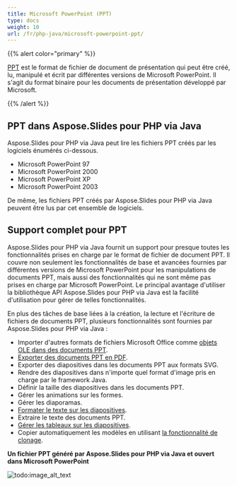```yaml
---
title: Microsoft PowerPoint (PPT)
type: docs
weight: 10
url: /fr/php-java/microsoft-powerpoint-ppt/
---
```


{{% alert color="primary" %}} 

[PPT](https://fr.wikipedia.org/wiki/Microsoft_PowerPoint) est le format de fichier de document de présentation qui peut être créé, lu, manipulé et écrit par différentes versions de Microsoft PowerPoint. Il s'agit du format binaire pour les documents de présentation développé par Microsoft.

{{% /alert %}} 

## **PPT dans Aspose.Slides pour PHP via Java**
Aspose.Slides pour PHP via Java peut lire les fichiers PPT créés par les logiciels énumérés ci-dessous.

- Microsoft PowerPoint 97
- Microsoft PowerPoint 2000
- Microsoft PowerPoint XP
- Microsoft PowerPoint 2003

De même, les fichiers PPT créés par Aspose.Slides pour PHP via Java peuvent être lus par cet ensemble de logiciels.

## **Support complet pour PPT**
Aspose.Slides pour PHP via Java fournit un support pour presque toutes les fonctionnalités prises en charge par le format de fichier de document PPT. Il couvre non seulement les fonctionnalités de base et avancées fournies par différentes versions de Microsoft PowerPoint pour les manipulations de documents PPT, mais aussi des fonctionnalités qui ne sont même pas prises en charge par Microsoft PowerPoint. Le principal avantage d'utiliser la bibliothèque API Aspose.Slides pour PHP via Java est la facilité d'utilisation pour gérer de telles fonctionnalités.

En plus des tâches de base liées à la création, la lecture et l'écriture de fichiers de documents PPT, plusieurs fonctionnalités sont fournies par Aspose.Slides pour PHP via Java :

- Importer d'autres formats de fichiers Microsoft Office comme [objets OLE dans des documents PPT]().
- [Exporter des documents PPT en PDF](/slides/fr/php-java/convert-powerpoint-ppt-and-pptx-to-pdf/).
- Exporter des diapositives dans les documents PPT aux formats SVG.
- Rendre des diapositives dans n'importe quel format d'image pris en charge par le framework Java.
- Définir la taille des diapositives dans les documents PPT.
- Gérer les animations sur les formes.
- Gérer les diaporamas.
- [Formater le texte sur les diapositives]().
- Extraire le texte des documents PPT.
- [Gérer les tableaux sur les diapositives]().
- Copier automatiquement les modèles en utilisant [la fonctionnalité de clonage]().

**Un fichier PPT généré par Aspose.Slides pour PHP via Java et ouvert dans Microsoft PowerPoint**

![todo:image_alt_text](microsoft-powerpoint-ppt_1.png)